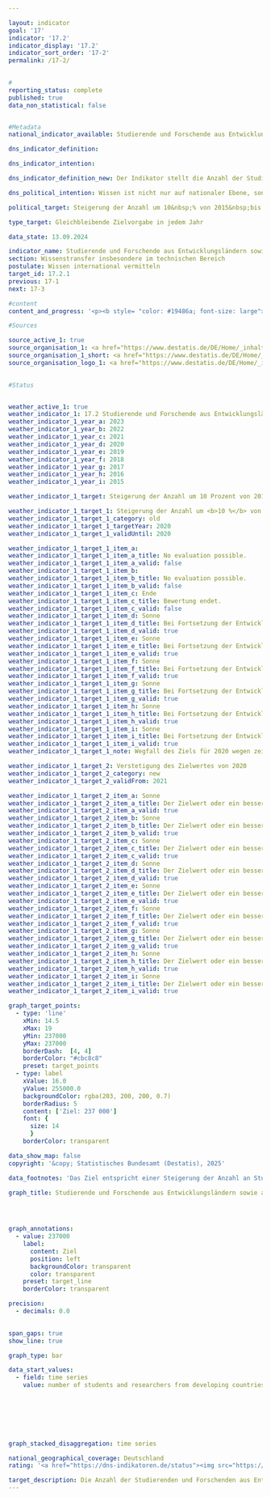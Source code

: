 ```yaml
---

layout: indicator        
goal: '17'        
indicator: '17.2'        
indicator_display: '17.2'        
indicator_sort_order: '17-2'        
permalink: /17-2/        
        

#
reporting_status: complete        
published: true        
data_non_statistical: false        


#Metadata        
national_indicator_available: Studierende und Forschende aus Entwicklungsländern sowie aus am wenigsten entwickelten Ländern        

dns_indicator_definition:         

dns_indicator_intention:         

dns_indicator_definition_new: Der Indikator stellt die Anzahl der Studierenden und Forschenden aus Entwicklungs- und Schwellenländern pro Jahr bzw. Semester dar. Die Anzahl der Studierenden und Forschenden aus den am wenigsten entwickelten Ländern (Least Developed Countries, LDCs) wird gesondert ausgewiesen.        

dns_political_intention: Wissen ist nicht nur auf nationaler Ebene, sondern auch im globalen Maßstab ein zentraler Treiber nachhaltiger Entwicklung. Die Stärkung des internationalen Wissensaustauschs durch Deutschland ist hierfür eine wichtige Maßnahme.        

political_target: Steigerung der Anzahl um 10&nbsp;% von 2015&nbsp;bis 2020, anschließend Verstetigung        

type_target: Gleichbleibende Zielvorgabe in jedem Jahr        

data_state: 13.09.2024        

indicator_name: Studierende und Forschende aus Entwicklungsländern sowie aus am wenigsten entwickelten Ländern        
section: Wissenstransfer insbesondere im technischen Bereich        
postulate: Wissen international vermitteln        
target_id: 17.2.1        
previous: 17-1        
next: 17-3        

#content         
content_and_progress: '<p><b style= "color: #19486a; font-size: large">17.2&nbsp;Studierende und Forschende aus Entwicklungsländern sowie aus am wenigsten entwickelten Ländern</b><br><br>Die Datengrundlage des Indikators bilden die Studierendenstatistik sowie die Statistik des Hochschulpersonals des Statistischen Bundesamtes. Beide basieren auf Vollerhebungen, die auf Verwaltungsdaten der Hochschulen beruhen. Der Indikator umfasst die Studierenden des jeweiligen Wintersemesters. Die Daten zu den Forschenden werden jeweils zum Stichtag 1. Dezember erhoben. Als Forschende gelten das haupt- und nebenberuflich tätige wissenschaftliche Personal an deutschen Hochschulen, studentische Hilfskräfte bleiben unberücksichtigt. Promotionsstudierende, die zugleich als wissenschaftliches Personal tätig sind, können im Indikator zu Doppelzählungen führen.<br><br>Im Jahr 2023&nbsp;betrug die Gesamtzahl der Studierenden und Forschenden aus Entwicklungs- und Schwellenländern an deutschen Hochschulen rund 349&nbsp;000. Dabei stellten die Studierenden mit einem Anteil von 91,3&nbsp;% den überwiegenden Teil des Indikators.<br><br>Im Wintersemester 2023/24&nbsp;waren 318&nbsp;663&nbsp;Studierende aus Entwicklungs- und Schwellenländern an deutschen Hochschulen eingeschrieben. Dies entspricht einem Anteil von 11,1&nbsp;% an allen Immatrikulierten. Die meisten Studierenden aus Entwicklungs- und Schwellenländern kamen aus Indien (49&nbsp;483), China (42&nbsp;190) und der Türkei (35&nbsp;559). Seit dem Wintersemester 2005/06&nbsp;(134&nbsp;462&nbsp;Studierende) ist die Anzahl der Studierenden aus Entwicklungs- und Schwellenländern kontinuierlich gestiegen&nbsp;–&nbsp;einzig im Wintersemester 2007/08&nbsp;wurde ein Rückgang verzeichnet. Im Vergleich zum Vorjahr (rund 307&nbsp;000&nbsp;Studierende im Wintersemester 2022/23) stieg die Anzahl im Wintersemester 2023/24&nbsp;um 3,8&nbsp;%. Unter den Studierenden befanden sich 19&nbsp;505&nbsp;aus den am wenigsten entwickelten Ländern (Least Developed Countries, LDCs), was einem Zuwachs von 6,5&nbsp;% gegenüber dem Vorjahressemester entspricht.<br><br>Insgesamt lag der Frauenanteil unter den Studierenden aus Entwicklungs- und Schwellenländern an deutschen Hochschulen bei 42,0&nbsp;%; Werden ausschließlich Studierende aus den LDCs betrachtet, so liegt er mit 31,2&nbsp;% deutlich niedriger. Das Geschlechterverhältnis bei Studierenden aus europäischen (54,3&nbsp;% weiblich) und amerikanischen (50,6&nbsp;% weiblich) Entwicklungs- und Schwellenländern ist annähernd ausgewogen. Unter den Studierenden aus afrikanischen Entwicklungs- und Schwellenländern sind hingegen lediglich 34,5&nbsp;% Frauen.<br><br>Im Jahr 2023&nbsp;gehörten rund 30&nbsp;000&nbsp;Forschende aus Entwicklungs- und Schwellenländern zum wissenschaftlichen Personal an deutschen Hochschulen. Dies entspricht einem Anteil von 7,1&nbsp;% am gesamten wissenschaftlichen Personal. Damit liegt der Anteil von Forschenden aus Entwicklungs- und Schwellenländern deutlich unter dem entsprechenden Anteil der Studierenden. Im Vergleich zum Vorjahr stieg die Anzahl um 7,8&nbsp;%, seit 2005&nbsp;hat sie sich vervierfacht. Aus den LDCs kamen 2023&nbsp;insgesamt 1&nbsp;190&nbsp;Forschende&nbsp;–&nbsp;das entspricht 0,3&nbsp;% des gesamten wissenschaftlichen Personals (Vorjahr: 1&nbsp;070). Bei allen genannten Werten und Vergleichen mit Vorjahren ist zu beachten, dass Veränderungen auch auf eine veränderte Zuordnung von Ländern zu den Gruppen der LDCs beziehungsweise der Entwicklungs- und Schwellenländer zurückzuführen sein können.<br><br>Das politisch festgelegte Ziel, die Anzahl der Studierenden und Forschenden aus Entwicklungs- und Schwellenländern gegenüber 2015&nbsp;(215&nbsp;000) um 10&nbsp;% zu erhöhen, wurde bereits im Jahr 2017&nbsp;erreicht. Seitdem wird auch die angestrebte Verstetigung dieser Anzahl erzielt.</p>'                

#Sources        

source_active_1: true
source_organisation_1: <a href="https://www.destatis.de/DE/Home/_inhalt.html" target="_blank">Statistisches Bundesamt</a>
source_organisation_1_short: <a href="https://www.destatis.de/DE/Home/_inhalt.html" target="_blank">Statistisches Bundesamt</a>
source_organisation_logo_1: <a href="https://www.destatis.de/DE/Home/_inhalt.html" target="_blank"><img src="https://dns-indikatoren.de/public/OrgImgDe/destatis.png" alt="Statistisches Bundesamt" title=" Klicken Sie hier um zur Homepage der Organisation Statistisches Bundesamt zu gelangen." style="height:60px; width:148px; border:transparent"/></a>
        

#Status        


weather_active_1: true
weather_indicator_1: 17.2 Studierende und Forschende aus Entwicklungsländern sowie aus am wenigsten entwickelten Ländern
weather_indicator_1_year_a: 2023
weather_indicator_1_year_b: 2022
weather_indicator_1_year_c: 2021
weather_indicator_1_year_d: 2020
weather_indicator_1_year_e: 2019
weather_indicator_1_year_f: 2018
weather_indicator_1_year_g: 2017
weather_indicator_1_year_h: 2016
weather_indicator_1_year_i: 2015

weather_indicator_1_target: Steigerung der Anzahl um 10 Prozent von 2015 bis 2020, anschließend Verstetigung

weather_indicator_1_target_1: Steigerung der Anzahl um <b>10 %</b> von 2015 bis 2020, anschließend Verstetigung
weather_indicator_1_target_1_category: old
weather_indicator_1_target_1_targetYear: 2020
weather_indicator_1_target_1_validUntil: 2020

weather_indicator_1_target_1_item_a: 
weather_indicator_1_target_1_item_a_title: No evaluation possible.
weather_indicator_1_target_1_item_a_valid: false
weather_indicator_1_target_1_item_b: 
weather_indicator_1_target_1_item_b_title: No evaluation possible.
weather_indicator_1_target_1_item_b_valid: false
weather_indicator_1_target_1_item_c: Ende
weather_indicator_1_target_1_item_c_title: Bewertung endet.
weather_indicator_1_target_1_item_c_valid: false
weather_indicator_1_target_1_item_d: Sonne
weather_indicator_1_target_1_item_d_title: Bei Fortsetzung der Entwicklung aus 2020 wäre der Zielwert erreicht oder um weniger als 5&nbsp;% der Differenz zwischen Zielwert und dem Wert aus 2020 verfehlt worden.
weather_indicator_1_target_1_item_d_valid: true
weather_indicator_1_target_1_item_e: Sonne
weather_indicator_1_target_1_item_e_title: Bei Fortsetzung der Entwicklung aus 2019 wäre der Zielwert erreicht oder um weniger als 5&nbsp;% der Differenz zwischen Zielwert und dem Wert aus 2019 verfehlt worden.
weather_indicator_1_target_1_item_e_valid: true
weather_indicator_1_target_1_item_f: Sonne
weather_indicator_1_target_1_item_f_title: Bei Fortsetzung der Entwicklung aus 2018 wäre der Zielwert erreicht oder um weniger als 5&nbsp;% der Differenz zwischen Zielwert und dem Wert aus 2018 verfehlt worden.
weather_indicator_1_target_1_item_f_valid: true
weather_indicator_1_target_1_item_g: Sonne
weather_indicator_1_target_1_item_g_title: Bei Fortsetzung der Entwicklung aus 2017 wäre der Zielwert erreicht oder um weniger als 5&nbsp;% der Differenz zwischen Zielwert und dem Wert aus 2017 verfehlt worden.
weather_indicator_1_target_1_item_g_valid: true
weather_indicator_1_target_1_item_h: Sonne
weather_indicator_1_target_1_item_h_title: Bei Fortsetzung der Entwicklung aus 2016 wäre der Zielwert erreicht oder um weniger als 5&nbsp;% der Differenz zwischen Zielwert und dem Wert aus 2016 verfehlt worden.
weather_indicator_1_target_1_item_h_valid: true
weather_indicator_1_target_1_item_i: Sonne
weather_indicator_1_target_1_item_i_title: Bei Fortsetzung der Entwicklung aus 2015 wäre der Zielwert erreicht oder um weniger als 5&nbsp;% der Differenz zwischen Zielwert und dem Wert aus 2015 verfehlt worden.
weather_indicator_1_target_1_item_i_valid: true
weather_indicator_1_target_1_note: Wegfall des Ziels für 2020 wegen zeitlichen Ablaufs.

weather_indicator_1_target_2: Verstetigung des Zielwertes von 2020
weather_indicator_1_target_2_category: new
weather_indicator_1_target_2_validFrom: 2021

weather_indicator_1_target_2_item_a: Sonne
weather_indicator_1_target_2_item_a_title: Der Zielwert oder ein besserer Wert wurde in 2023 erreicht und die durchschnittliche Veränderung deutete nicht in Richtung einer Verschlechterung.
weather_indicator_1_target_2_item_a_valid: true
weather_indicator_1_target_2_item_b: Sonne
weather_indicator_1_target_2_item_b_title: Der Zielwert oder ein besserer Wert wurde in 2022 erreicht und die durchschnittliche Veränderung deutete nicht in Richtung einer Verschlechterung.
weather_indicator_1_target_2_item_b_valid: true
weather_indicator_1_target_2_item_c: Sonne
weather_indicator_1_target_2_item_c_title: Der Zielwert oder ein besserer Wert wurde in 2021 erreicht und die durchschnittliche Veränderung deutete nicht in Richtung einer Verschlechterung.
weather_indicator_1_target_2_item_c_valid: true
weather_indicator_1_target_2_item_d: Sonne
weather_indicator_1_target_2_item_d_title: Der Zielwert oder ein besserer Wert wurde in 2020 erreicht und die durchschnittliche Veränderung deutete nicht in Richtung einer Verschlechterung.
weather_indicator_1_target_2_item_d_valid: true
weather_indicator_1_target_2_item_e: Sonne
weather_indicator_1_target_2_item_e_title: Der Zielwert oder ein besserer Wert wurde in 2019 erreicht und die durchschnittliche Veränderung deutete nicht in Richtung einer Verschlechterung.
weather_indicator_1_target_2_item_e_valid: true
weather_indicator_1_target_2_item_f: Sonne
weather_indicator_1_target_2_item_f_title: Der Zielwert oder ein besserer Wert wurde in 2018 erreicht und die durchschnittliche Veränderung deutete nicht in Richtung einer Verschlechterung.
weather_indicator_1_target_2_item_f_valid: true
weather_indicator_1_target_2_item_g: Sonne
weather_indicator_1_target_2_item_g_title: Der Zielwert oder ein besserer Wert wurde in 2017 erreicht und die durchschnittliche Veränderung deutete nicht in Richtung einer Verschlechterung.
weather_indicator_1_target_2_item_g_valid: true
weather_indicator_1_target_2_item_h: Sonne
weather_indicator_1_target_2_item_h_title: Der Zielwert oder ein besserer Wert wurde in 2016 erreicht und die durchschnittliche Veränderung deutete nicht in Richtung einer Verschlechterung.
weather_indicator_1_target_2_item_h_valid: true
weather_indicator_1_target_2_item_i: Sonne
weather_indicator_1_target_2_item_i_title: Der Zielwert oder ein besserer Wert wurde in 2015 erreicht und die durchschnittliche Veränderung deutete nicht in Richtung einer Verschlechterung.
weather_indicator_1_target_2_item_i_valid: true        

graph_target_points:
  - type: 'line'
    xMin: 14.5
    xMax: 19
    yMin: 237000
    yMax: 237000
    borderDash:  [4, 4]
    borderColor: "#cbc8c8"
    preset: target_points
  - type: label
    xValue: 16.0
    yValue: 255000.0
    backgroundColor: rgba(203, 200, 200, 0.7)
    borderRadius: 5
    content: ['Ziel: 237 000']
    font: {
      size: 14
      }
    borderColor: transparent        

data_show_map: false        
copyright: '&copy; Statistisches Bundesamt (Destatis), 2025'        

data_footnotes: 'Das Ziel entspricht einer Steigerung der Anzahl an Studierenden und Forschenden um 10 % gegenüber 2015 in 2020.<br>• Die Daten basieren auf einer Sonderauswertung und sind nicht öffentlich zugänglich.<br>• LDC: Least Developed Countries (am wenigsten entwickelte Länder).'        

graph_title: Studierende und Forschende aus Entwicklungsländern sowie aus am wenigsten entwickelten Ländern        

        


graph_annotations:
  - value: 237000
    label:
      content: Ziel
      position: left
      backgroundColor: transparent
      color: transparent
    preset: target_line
    borderColor: transparent        

precision: 
  - decimals: 0.0
            

span_gaps: true        
show_line: true        

graph_type: bar                

data_start_values: 
  - field: time series
    value: number of students and researchers from developing countries and least developed countries        

        

        

        

graph_stacked_disaggregation: time series                

national_geographical_coverage: Deutschland                
rating: '<a href="https://dns-indikatoren.de/status"><img src="https://sdg-indikatoren.de/public/Wettersymbole/Sonne.png" title="Der Zielwert oder ein besserer Wert wurde in 2023 erreicht und die durchschnittliche Veränderung deutete nicht in Richtung einer Verschlechterung." alt="Wettersymbol Sonne"/></a>'        

target_description: Die Anzahl der Studierenden und Forschenden aus Entwicklungsländern sowie aus am wenigsten entwickelten Ländern soll jedes Jahr mindestens 237 000 betragen.<br><br>• Ausgehend von der Zielformulierung entspricht die Steigerung der Anzahl um 10 % des Wertes von 2015 einer Gesamtzahl von 237 000 Studierenden und Forschenden, die seit 2020 jedes Jahr zu halten ist. Der politisch festgelegte Zielwert wurde 2023 erreicht und die durchschnittliche Entwicklung der letzten sechs Jahre deutet in die gewünschte Richtung. Der Indikator 17.2 wird daher für das Jahr 2023 mit <b>Sonne</b> bewertet.        
---
```


